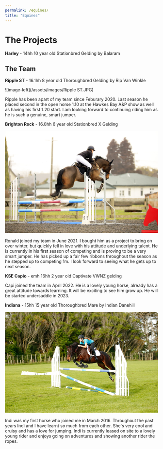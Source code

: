```yaml
---
permalink: /equines/
title: "Equines"
---
```

# The Projects

**Harley**   -   14hh 10 year old Stationbred Gelding by Balaram

## The Team

**Ripple ST**    -   16.1hh 8 year old Thoroughbred Gelding by Rip Van Winkle

![image-left](/assets/images/Ripple ST.JPG)

Ripple has been apart of my team since Feburary 2020. Last season he placed second in the open horse 1.10 at the Hawkes Bay A&P show as well as having his first 1.20 start. I am looking forward to continuing riding him as he is such a genuine, smart jumper. 

**Brighton Rock**   -    16.0hh 6 year old Stationbred X Gelding

![image-left](/assets/images/BrightonRock.jpg)

Ronald joined my team in June 2021. I bought him as a project to bring on over winter, but quickly fell in love with his attitude and underlying talent. He is currently in his first season of competing and is proving to be a very smart jumper. He has picked up a fair few ribbons throughout the season as he stepped up to competing 1m. I look forward to seeing what he gets up to next season. 

**KSE Capio**   -    emh 16hh 2 year old Captivate VWNZ gelding



Capi joined the team in April 2022. He is a lovely young horse, already has a great attitude towards learning. It will be exciting to see him grow up. He will be started undersaddle in 2023.

**Indiana**     -    15hh 15 year old Thoroughbred Mare by Indian Danehill

![image-left](/assets/images/Indiana.PNG)

Indi was my first horse who joined me in March 2016. Throughout the past years Indi and I have learnt so much from each other. She's very cool and cruisy and has a love for jumping. Indi is currently leased on site to a lovely young rider and enjoys going on adventures and showing another rider the ropes. 


